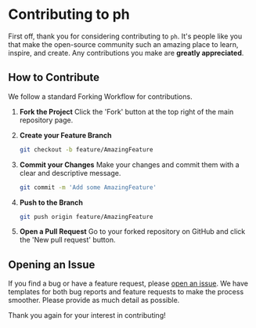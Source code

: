 # Contributing to ph

First off, thank you for considering contributing to `ph`. It's people like you that make the open-source community such an amazing place to learn, inspire, and create. Any contributions you make are **greatly appreciated**.

## How to Contribute

We follow a standard Forking Workflow for contributions.

1.  **Fork the Project**
    Click the 'Fork' button at the top right of the main repository page.

2.  **Create your Feature Branch**
    ```bash
    git checkout -b feature/AmazingFeature
    ```

3.  **Commit your Changes**
    Make your changes and commit them with a clear and descriptive message.
    ```bash
    git commit -m 'Add some AmazingFeature'
    ```

4.  **Push to the Branch**
    ```bash
    git push origin feature/AmazingFeature
    ```

5.  **Open a Pull Request**
    Go to your forked repository on GitHub and click the 'New pull request' button.

## Opening an Issue

If you find a bug or have a feature request, please [open an issue](https://github.com/phkaiser13/Peitch/issues). We have templates for both bug reports and feature requests to make the process smoother. Please provide as much detail as possible.

Thank you again for your interest in contributing!

